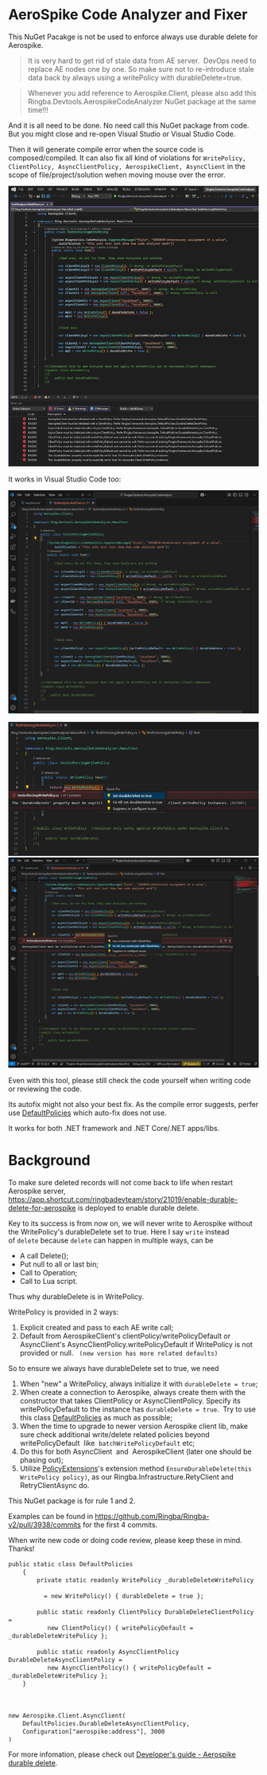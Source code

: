 # AeroSpike Code Analyzer and Fixer

This NuGet Pacakge is not be used to enforce always use durable delete for Aerospike.

> It is very hard to get rid of stale data from AE server.  DevOps need to replace AE nodes one by one. So make sure not to re-introduce stale data back by always using a writePolicy with durableDelete=true. 

> Whenever you add reference to Aerospike.Client, please also add this Ringba.Devtools.AerospikeCodeAnalyzer NuGet package at the same time!!!

And it is all need to be done. No need call this NuGet package from code.  But you might close and re-open Visual Studio or Visual Studio Code.

Then it will generate compile error when the source code is composed/compiled.  It can also fix all kind of violations for `WritePolicy, ClientPolicy, AsyncClientPolicy, AerospikeClient, AsyncClient` in the scope of file/project/solution wehen moving mouse over the error.


![Compile eror](./screenShots/VisualStudio-4-compile-errors.jpg)


It works in Visual Studio Code too:

![Compile eror](./screenShots/VSCode-4-compile-errors.jpg)

![Fix Write Policy](./screenShots/VSCodeWritePolicyFix.jpg)
![Fix AE Client](./screenShots/VSCodeAerospikeClientFix.jpg)


Even with this tool, please still check the code yourself when writing code or reviewing the code.

Its autofix might not also your best fix. As the compile error suggests, perfer use [DefaultPolicies](https://github.com/Ringba/Ringba-v2/blob/ccc67a659fc5df0970c89500eb7ffaf676502957/Ringba.Infrastructure.Aerospike/DefaultPolicies.cs) which auto-fix does not use.

It works for both .NET framework and .NET Core/.NET apps/libs.

# Background

To make sure deleted records will not come back to life when restart Aerospike server, https://app.shortcut.com/ringbadevteam/story/21019/enable-durable-delete-for-aerospike is deployed to enable durable delete.

Key to its success is from now on, we will never write to Aerospike without the WritePolicy's durableDelete set to true. Here I say `write` instead of `delete` because `delete` can happen in multiple ways, can be

- A call Delete();
- Put null to all or last bin;
- Call to Operation;
- Call to Lua script.

Thus why durableDelete is in WritePolicy.

WritePolicy is provided in 2 ways:
1. Explicit created and pass to each AE write call;
1. Default from AerospikeClient's clientPolicy/writePolicyDefault or AsyncClient's AsyncClientPolicy.writePolicyDefault if WritePolicy is not provided or null.   `(new version has more related defaults)`

So to ensure we always have durableDelete set to true, we need


1. When "new" a WritePolicy, always initialize it with `durableDelete = true`;
1. When create a connection to Aerospike, always create them with the constructor that takes ClientPolicy or AsyncClientPolicy. Specify its writePolicyDefault to the instance has `durableDelete = true`.  Try to use this class [DefaultPolicies](https://github.com/Ringba/Ringba-v2/blob/ccc67a659fc5df0970c89500eb7ffaf676502957/Ringba.Infrastructure.Aerospike/DefaultPolicies.cs) as much as possible;
1. When the time to upgrade to newer version Aerospike client lib, make sure check additional write/delete related policies beyond writePolicyDefault  like  `batchWritePolicyDefault` etc;
1. Do this for both AsyncClient  and  AerospikeClient (later one should be phasing out);
1. Utilize [PolicyExtensions](https://github.com/Ringba/Ringba-v2/blob/ccc67a659fc5df0970c89500eb7ffaf676502957/Ringba.Infrastructure.Aerospike/PolicyExtensions.cs)'s extension method `EnsureDurableDelete(this WritePolicy policy)`, as our Ringba.Infrastructure.RetyClient and RetryClientAsync do.


This NuGet package is for rule 1 and 2.

Examples can be found in https://github.com/Ringba/Ringba-v2/pull/3938/commits for the first 4 commits. 


When write new code or doing code review, please keep these in mind.  Thanks!

    
```
public static class DefaultPolicies
    {
        private static readonly WritePolicy _durableDeleteWritePolicy 

          = new WritePolicy() { durableDelete = true };

        public static readonly ClientPolicy DurableDeleteClientPolicy = 
           new ClientPolicy() { writePolicyDefault = _durableDeleteWritePolicy };

        public static readonly AsyncClientPolicy DurableDeleteAsyncClientPolicy = 
           new AsyncClientPolicy() { writePolicyDefault = _durableDeleteWritePolicy };
    }



new Aerospike.Client.AsyncClient(
    DefaultPolicies.DurableDeleteAsyncClientPolicy, 
    Configuration["aerospike:address"], 3000
)
```

For more infomation, please check out [Developer's guide - Aerospike durable delete](https://app.shortcut.com/ringbadevteam/write/IkRvYyI6I3V1aWQgIjY3ODZmM2NhLTQyYTEtNGQ1OC1hMjI4LTY3MDZmYzk5OTk2YSI=).

